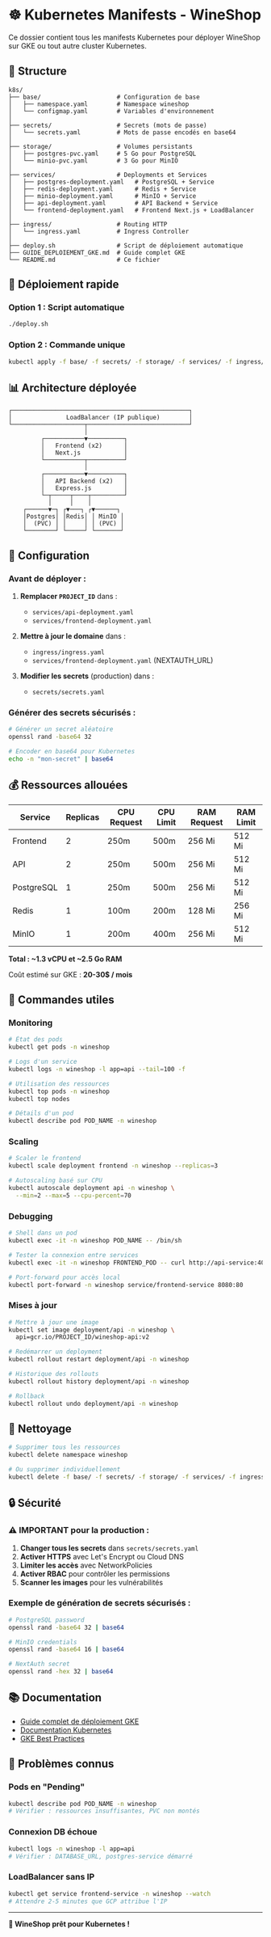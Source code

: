 # ☸️ Kubernetes Manifests - WineShop

Ce dossier contient tous les manifests Kubernetes pour déployer WineShop sur GKE ou tout autre cluster Kubernetes.

## 📁 Structure

```
k8s/
├── base/                     # Configuration de base
│   ├── namespace.yaml        # Namespace wineshop
│   └── configmap.yaml        # Variables d'environnement
│
├── secrets/                  # Secrets (mots de passe)
│   └── secrets.yaml          # Mots de passe encodés en base64
│
├── storage/                  # Volumes persistants
│   ├── postgres-pvc.yaml     # 5 Go pour PostgreSQL
│   └── minio-pvc.yaml        # 3 Go pour MinIO
│
├── services/                 # Deployments et Services
│   ├── postgres-deployment.yaml   # PostgreSQL + Service
│   ├── redis-deployment.yaml      # Redis + Service
│   ├── minio-deployment.yaml      # MinIO + Service
│   ├── api-deployment.yaml        # API Backend + Service
│   └── frontend-deployment.yaml   # Frontend Next.js + LoadBalancer
│
├── ingress/                  # Routing HTTP
│   └── ingress.yaml          # Ingress Controller
│
├── deploy.sh                 # Script de déploiement automatique
├── GUIDE_DEPLOIEMENT_GKE.md  # Guide complet GKE
└── README.md                 # Ce fichier
```

## 🚀 Déploiement rapide

### Option 1 : Script automatique

```bash
./deploy.sh
```

### Option 2 : Commande unique

```bash
kubectl apply -f base/ -f secrets/ -f storage/ -f services/ -f ingress/
```

## 📊 Architecture déployée

```
┌─────────────────────────────────────────────────┐
│               LoadBalancer (IP publique)        │
└────────────────────┬────────────────────────────┘
                     │
         ┌───────────▼──────────┐
         │   Frontend (x2)      │
         │   Next.js            │
         └───────────┬──────────┘
                     │
         ┌───────────▼──────────┐
         │   API Backend (x2)   │
         │   Express.js         │
         └─┬─────┬────┬─────────┘
           │     │    │
    ┌──────▼─┐ ┌▼───┐ ┌▼──────┐
    │Postgres│ │Redis│ │ MinIO │
    │  (PVC) │ │     │ │ (PVC) │
    └────────┘ └─────┘ └───────┘
```

## 🔧 Configuration

### Avant de déployer :

1. **Remplacer `PROJECT_ID`** dans :
   - `services/api-deployment.yaml`
   - `services/frontend-deployment.yaml`

2. **Mettre à jour le domaine** dans :
   - `ingress/ingress.yaml`
   - `services/frontend-deployment.yaml` (NEXTAUTH_URL)

3. **Modifier les secrets** (production) dans :
   - `secrets/secrets.yaml`

### Générer des secrets sécurisés :

```bash
# Générer un secret aléatoire
openssl rand -base64 32

# Encoder en base64 pour Kubernetes
echo -n "mon-secret" | base64
```

## 💰 Ressources allouées

| Service    | Replicas | CPU Request | CPU Limit | RAM Request | RAM Limit |
|------------|----------|-------------|-----------|-------------|-----------|
| Frontend   | 2        | 250m        | 500m      | 256 Mi      | 512 Mi    |
| API        | 2        | 250m        | 500m      | 256 Mi      | 512 Mi    |
| PostgreSQL | 1        | 250m        | 500m      | 256 Mi      | 512 Mi    |
| Redis      | 1        | 100m        | 200m      | 128 Mi      | 256 Mi    |
| MinIO      | 1        | 200m        | 400m      | 256 Mi      | 512 Mi    |

**Total : ~1.3 vCPU et ~2.5 Go RAM**

Coût estimé sur GKE : **20-30$ / mois**

## 📝 Commandes utiles

### Monitoring

```bash
# État des pods
kubectl get pods -n wineshop

# Logs d'un service
kubectl logs -n wineshop -l app=api --tail=100 -f

# Utilisation des ressources
kubectl top pods -n wineshop
kubectl top nodes

# Détails d'un pod
kubectl describe pod POD_NAME -n wineshop
```

### Scaling

```bash
# Scaler le frontend
kubectl scale deployment frontend -n wineshop --replicas=3

# Autoscaling basé sur CPU
kubectl autoscale deployment api -n wineshop \
  --min=2 --max=5 --cpu-percent=70
```

### Debugging

```bash
# Shell dans un pod
kubectl exec -it -n wineshop POD_NAME -- /bin/sh

# Tester la connexion entre services
kubectl exec -it -n wineshop FRONTEND_POD -- curl http://api-service:4000/health

# Port-forward pour accès local
kubectl port-forward -n wineshop service/frontend-service 8080:80
```

### Mises à jour

```bash
# Mettre à jour une image
kubectl set image deployment/api -n wineshop \
  api=gcr.io/PROJECT_ID/wineshop-api:v2

# Redémarrer un deployment
kubectl rollout restart deployment/api -n wineshop

# Historique des rollouts
kubectl rollout history deployment/api -n wineshop

# Rollback
kubectl rollout undo deployment/api -n wineshop
```

## 🧹 Nettoyage

```bash
# Supprimer tous les ressources
kubectl delete namespace wineshop

# Ou supprimer individuellement
kubectl delete -f base/ -f secrets/ -f storage/ -f services/ -f ingress/
```

## 🔒 Sécurité

### ⚠️ IMPORTANT pour la production :

1. **Changer tous les secrets** dans `secrets/secrets.yaml`
2. **Activer HTTPS** avec Let's Encrypt ou Cloud DNS
3. **Limiter les accès** avec NetworkPolicies
4. **Activer RBAC** pour contrôler les permissions
5. **Scanner les images** pour les vulnérabilités

### Exemple de génération de secrets sécurisés :

```bash
# PostgreSQL password
openssl rand -base64 32 | base64

# MinIO credentials
openssl rand -base64 16 | base64

# NextAuth secret
openssl rand -hex 32 | base64
```

## 📚 Documentation

- [Guide complet de déploiement GKE](./GUIDE_DEPLOIEMENT_GKE.md)
- [Documentation Kubernetes](https://kubernetes.io/docs/)
- [GKE Best Practices](https://cloud.google.com/kubernetes-engine/docs/best-practices)

## 🐛 Problèmes connus

### Pods en "Pending"
```bash
kubectl describe pod POD_NAME -n wineshop
# Vérifier : ressources insuffisantes, PVC non montés
```

### Connexion DB échoue
```bash
kubectl logs -n wineshop -l app=api
# Vérifier : DATABASE_URL, postgres-service démarré
```

### LoadBalancer sans IP
```bash
kubectl get service frontend-service -n wineshop --watch
# Attendre 2-5 minutes que GCP attribue l'IP
```

---

**🎉 WineShop prêt pour Kubernetes !**

